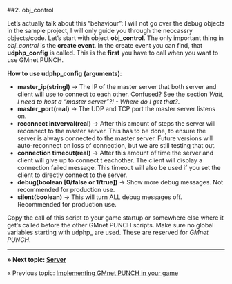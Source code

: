 ##2. obj_control

Let’s actually talk about this “behaviour”:
I will not go over the debug objects in the sample project, I will only guide you through the neccassry objects/code.
Let’s start with object **obj_control**. The only important thing in _obj_control_ is the **create event**.
In the create event you can find, that **udphp_config** is called. This is the **first** you have to call when you want to use GMnet PUNCH.

**How to use udphp_config (arguments)**:

*   **master_ip(stringl)** -> The IP of the master server that both server and client will use to connect to each other. Confused? See the section _Wait, I need to host a “master server”?! - Where do I get that?_.
*   **master_port(real)** -> The UDP and TCP port the master server listens on.
*   **reconnect intverval(real)** -> After this amount of steps the server will reconnect to the master server. This has to be done, to ensure the server is always connected to the master server. Future versions will auto-reconnect on loss of connection, but we are still testing that out.
*   **connection timeout(real)** -> After this amount of time the server and client will give up to connect t eachother. The client will display a connection failed message. This timeout will also be used if you set the client to directly connect to the server.
*   **debug(boolean [0/false or 1/true])** -> Show more debug messages. Not recommended for production use.
*   **silent(boolean)** -> This will turn ALL debug messages off. Recommended for production use.

Copy the call of this script to your game startup or somewhere else where it get’s called before the other GMnet PUNCH scripts. Make sure no global variables starting with udphp_ are used. These are reserved for _GMnet PUNCH_.

---

**» Next topic: [Server](tutorial/3_server)**

« Previous topic: [Implementing GMnet PUNCH in your game](tutorial/1_intro)
